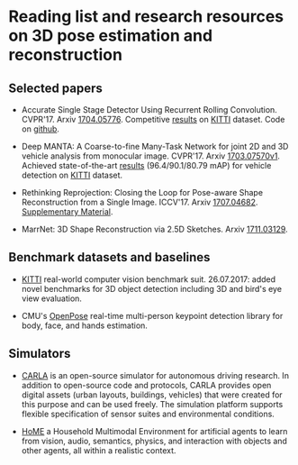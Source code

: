 # Reading list and research resources on 3D pose estimation and reconstruction 

## Selected papers

* Accurate Single Stage Detector Using Recurrent Rolling Convolution. CVPR'17. Arxiv [1704.05776](https://arxiv.org/abs/1704.05776). Competitive [results](http://www.cvlibs.net/datasets/kitti/eval_object.php?obj_benchmark=2d) on [KITTI](http://www.cvlibs.net/datasets/kitti/eval_object.php?obj_benchmark=3d) dataset. Code on [github](https://github.com/xiaohaoChen/rrc_detection).

* Deep MANTA: A Coarse-to-fine Many-Task Network for joint 2D and 3D vehicle analysis from monocular image. CVPR'17. Arxiv [1703.07570v1](https://arxiv.org/abs/1703.07570). Achieved state-of-the-art [results](http://www.cvlibs.net/datasets/kitti/eval_object_detail.php?&result=6759889c0a252c63765d5e2e69cb8b1433cadb0a) (96.4/90.1/80.79 mAP) for vehicle detection on [KITTI](http://www.cvlibs.net/datasets/kitti/eval_object.php?obj_benchmark=3d) dataset.

* Rethinking Reprojection: Closing the Loop for Pose-aware Shape Reconstruction from a Single Image. ICCV'17. Arxiv [1707.04682](https://arxiv.org/abs/1707.04682 "PDF"). [Supplementary Material](http://www.hamedkiani.com/uploads/5/1/8/8/51882963/rr_sup.pdf "PDF").

* MarrNet: 3D Shape Reconstruction via 2.5D Sketches. Arxiv [1711.03129](https://arxiv.org/abs/1711.03129 "PDF").

## Benchmark datasets and baselines

* [KITTI](http://www.cvlibs.net/datasets/kitti/eval_object.php?obj_benchmark=3d) real-world computer vision benchmark suit. 26.07.2017: added novel benchmarks for 3D object detection including 3D and bird's eye view evaluation.

* CMU's [OpenPose](https://github.com/CMU-Perceptual-Computing-Lab/openpose) real-time multi-person keypoint detection library for body, face, and hands estimation.

## Simulators

* [CARLA](http://www.carla.org/) is an open-source simulator for autonomous driving research. In addition to open-source code and protocols, CARLA provides open digital assets (urban layouts, buildings, vehicles) that were created for this purpose and can be used freely. The simulation platform supports flexible specification of sensor suites and environmental conditions.

* [HoME](https://home-platform.github.io) a Household Multimodal Environment for artificial agents to learn from vision, audio, semantics, physics, and interaction with objects and other agents, all within a realistic context.


